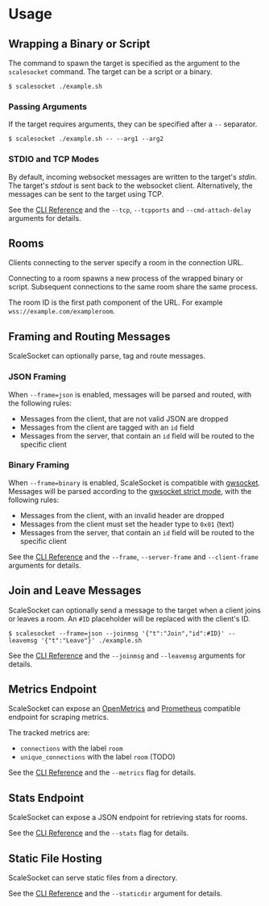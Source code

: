 # Usage

## Wrapping a Binary or Script

The command to spawn the target is specified as the argument to the `scalesocket` command.
The target can be a script or a binary.

```console
$ scalesocket ./example.sh
```

### Passing Arguments

If the target requires arguments, they can be specified after a `--` separator.

```console
$ scalesocket ./example.sh -- --arg1 --arg2
```

### STDIO and TCP Modes

By default, incoming websocket messages are written to the target's *stdin*.
The target's *stdout* is sent back to the websocket client.
Alternatively, the messages can be sent to the target using TCP.

See the [CLI Reference](/man/cli.md) and the `--tcp`, `--tcpports` and `--cmd-attach-delay` arguments for details.

## Rooms

Clients connecting to the server specify a room in the connection URL.

Connecting to a room spawns a new process of the wrapped binary or script. Subsequent connections to the same room share the same process.

The room ID is the first path component of the URL. For example `wss://example.com/exampleroom`.

## Framing and Routing Messages

ScaleSocket can optionally parse, tag and route messages.

### JSON Framing

When `--frame=json` is enabled, messages will be parsed and routed, with the following rules:
* Messages from the client, that are not valid JSON are dropped
* Messages from the client are tagged with an `id` field
* Messages from the server, that contain an `id` field will be routed to the specific client

### Binary Framing

When `--frame=binary` is enabled, ScaleSocket is compatible with [gwsocket](https://gwsocket.io/). Messages will be parsed according to the [gwsocket strict mode](https://gwsocket.io/man#man-strict-mode), with the following rules:
* Messages from the client, with an invalid header are dropped
* Messages from the client must set the header type to `0x01` (text)
* Messages from the server, that contain an `id` field will be routed to the specific client

See the [CLI Reference](/man/cli.md) and the `--frame`, `--server-frame` and `--client-frame` arguments for details.

## Join and Leave Messages

ScaleSocket can optionally send a message to the target when a client joins or leaves a room. An `#ID` placeholder will be replaced with the client's ID.

```console
$ scalesocket --frame=json --joinmsg '{"t":"Join","id":#ID}' --leavemsg '{"t":"Leave"}' ./example.sh
```

See the [CLI Reference](/man/cli.md) and the `--joinmsg` and `--leavemsg` arguments for details.

## Metrics Endpoint

ScaleSocket can expose an [OpenMetrics](https://openmetrics.io/) and [Prometheus](https://prometheus.io/) compatible endpoint for scraping metrics.

The tracked metrics are:
* `connections` with the label `room`
* `unique_connections` with the label `room` (TODO)

See the [CLI Reference](/man/cli.md) and the `--metrics` flag for details.

## Stats Endpoint

ScaleSocket can expose a JSON endpoint for retrieving stats for rooms.

See the [CLI Reference](/man/cli.md) and the `--stats` flag for details.

## Static File Hosting

ScaleSocket can serve static files from a directory.

See the [CLI Reference](/man/cli.md) and the `--staticdir` argument for details.